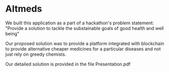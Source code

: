 # Altmeds


We built this application as a part of a hackathon's problem statement:
  "Provide a solution to tackle the substainable goals of good health and well being"
  
  
  
Our proposed solution was to provide a platform integrated with blockchain to provide alternative cheaper medicines for a 
particular diseases and not just rely on greedy chemists.


Our detailed solution is provided in the file Presentation.pdf
